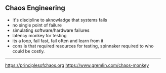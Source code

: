 ## Chaos Engineering
* It's discipline to aknowladge that systems fails
* no single point of failure
* simulating software/hardware failures
* latency monkey for testing
* its a loop, fail fast, fail often and learn from it
* cons is that required resources for testing, spinnaker required to who could be costly.



---

https://principlesofchaos.org
https://www.gremlin.com/chaos-monkey

